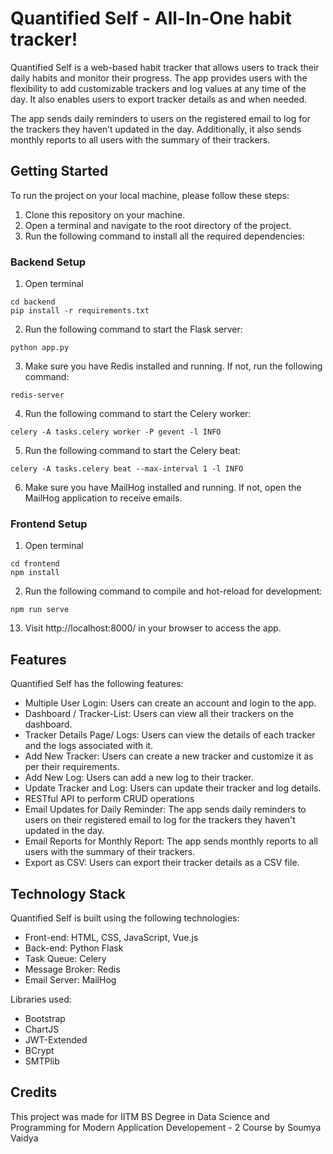 
# Quantified Self - All-In-One habit tracker!
Quantified Self is a web-based habit tracker that allows users to track their daily habits and monitor their progress. The app provides users with the flexibility to add customizable trackers and log values at any time of the day. It also enables users to export tracker details as and when needed.

The app sends daily reminders to users on the registered email to log for the trackers they haven’t updated in the day. Additionally, it also sends monthly reports to all users with the summary of their trackers.

## Getting Started

To run the project on your local machine, please follow these steps:

1. Clone this repository on your machine.
2. Open a terminal and navigate to the root directory of the project.
3. Run the following command to install all the required dependencies:


### Backend Setup

1. Open terminal 
```
cd backend
pip install -r requirements.txt

```
2. Run the following command to start the Flask server:

```
python app.py
```
3. Make sure you have Redis installed and running. If not, run the following command:

```
redis-server
```

4. Run the following command to start the Celery worker:

```
celery -A tasks.celery worker -P gevent -l INFO
```

5. Run the following command to start the Celery beat:

```
celery -A tasks.celery beat --max-interval 1 -l INFO
```

6. Make sure you have MailHog installed and running. If not, open the MailHog application to receive emails.


### Frontend Setup

1. Open terminal
```
cd frontend
npm install
```

2. Run the following command to compile and hot-reload for development:

```
npm run serve
```

13. Visit http://localhost:8000/ in your browser to access the app.

## Features
Quantified Self has the following features:

- Multiple User Login: Users can create an account and login to the app.
- Dashboard / Tracker-List: Users can view all their trackers on the dashboard.
- Tracker Details Page/ Logs: Users can view the details of each tracker and the logs associated with it.
- Add New Tracker: Users can create a new tracker and customize it as per their requirements.
- Add New Log: Users can add a new log to their tracker.
- Update Tracker and Log: Users can update their tracker and log details.
- RESTful API to perform CRUD operations
- Email Updates for Daily Reminder: The app sends daily reminders to users on their registered email to log for the trackers they haven't updated in the day.
- Email Reports for Monthly Report: The app sends monthly reports to all users with the summary of their trackers.
- Export as CSV: Users can export their tracker details as a CSV file.


## Technology Stack
Quantified Self is built using the following technologies:

- Front-end: HTML, CSS, JavaScript, Vue.js
- Back-end: Python Flask
- Task Queue: Celery
- Message Broker: Redis
- Email Server: MailHog

Libraries used:
- Bootstrap
- ChartJS
- JWT-Extended 
- BCrypt
- SMTPlib

## Credits

This project was made for IITM BS Degree in Data Science and Programming for Modern Application Developement - 2 Course by Soumya Vaidya 
